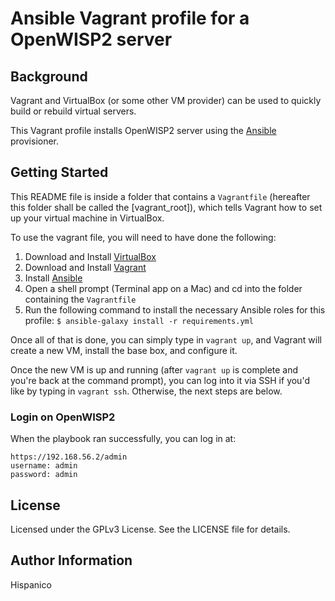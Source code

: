 # Ansible Vagrant profile for a OpenWISP2 server

## Background

Vagrant and VirtualBox (or some other VM provider) can be used to quickly build or rebuild virtual servers.

This Vagrant profile installs OpenWISP2 server using the [Ansible](http://www.ansible.com/) provisioner.

## Getting Started

This README file is inside a folder that contains a `Vagrantfile` (hereafter this folder shall be called the [vagrant_root]), which tells Vagrant how to set up your virtual machine in VirtualBox.

To use the vagrant file, you will need to have done the following:

  1. Download and Install [VirtualBox](https://www.virtualbox.org/wiki/Downloads)
  2. Download and Install [Vagrant](https://www.vagrantup.com/downloads.html)
  3. Install [Ansible](http://docs.ansible.com/ansible/latest/intro_installation.html)
  4. Open a shell prompt (Terminal app on a Mac) and cd into the folder containing the `Vagrantfile`
  5. Run the following command to install the necessary Ansible roles for this profile: `$ ansible-galaxy install -r requirements.yml`

Once all of that is done, you can simply type in `vagrant up`, and Vagrant will create a new VM, install the base box, and configure it.

Once the new VM is up and running (after `vagrant up` is complete and you're back at the command prompt), you can log into it via SSH if you'd like by typing in `vagrant ssh`. Otherwise, the next steps are below.

### Login on OpenWISP2

When the playbook ran successfully, you can log in at:

```code
https://192.168.56.2/admin
username: admin
password: admin
```

## License

Licensed under the GPLv3 License. See the LICENSE file for details.

## Author Information

Hispanico
